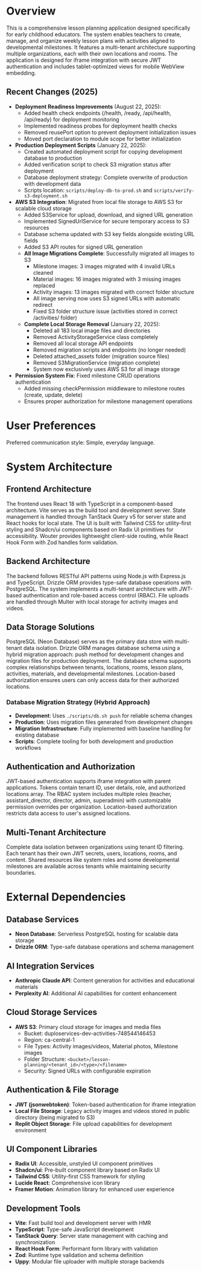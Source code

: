 # Overview

This is a comprehensive lesson planning application designed specifically for early childhood educators. The system enables teachers to create, manage, and organize weekly lesson plans with activities aligned to developmental milestones. It features a multi-tenant architecture supporting multiple organizations, each with their own locations and rooms. The application is designed for iframe integration with secure JWT authentication and includes tablet-optimized views for mobile WebView embedding.

## Recent Changes (2025)
- **Deployment Readiness Improvements** (August 22, 2025):
  - Added health check endpoints (/health, /ready, /api/health, /api/ready) for deployment monitoring
  - Implemented readiness probes for deployment health checks
  - Removed reusePort option to prevent deployment initialization issues
  - Moved port declaration to module scope for better initialization
- **Production Deployment Scripts** (January 22, 2025):
  - Created automated deployment script for copying development database to production
  - Added verification script to check S3 migration status after deployment
  - Database deployment strategy: Complete overwrite of production with development data
  - Scripts location: `scripts/deploy-db-to-prod.sh` and `scripts/verify-s3-deployment.sh`
- **AWS S3 Integration**: Migrated from local file storage to AWS S3 for scalable cloud storage
  - Added S3Service for upload, download, and signed URL generation
  - Implemented SignedUrlService for secure temporary access to S3 resources
  - Database schema updated with S3 key fields alongside existing URL fields
  - Added S3 API routes for signed URL generation
  - **All Image Migrations Complete**: Successfully migrated all images to S3
    - Milestone images: 3 images migrated with 4 invalid URLs cleaned
    - Material images: 16 images migrated with 3 missing images replaced
    - Activity images: 13 images migrated with correct folder structure
    - All image serving now uses S3 signed URLs with automatic redirect
    - Fixed S3 folder structure issue (activities stored in correct /activities/ folder)
  - **Complete Local Storage Removal** (January 22, 2025):
    - Deleted all 183 local image files and directories
    - Removed ActivityStorageService class completely
    - Removed all local storage API endpoints
    - Removed migration scripts and endpoints (no longer needed)
    - Deleted attached_assets folder (migration source files)
    - Removed S3MigrationService (migration complete)
    - System now exclusively uses AWS S3 for all image storage
- **Permission System Fix**: Fixed milestone CRUD operations authentication
  - Added missing checkPermission middleware to milestone routes (create, update, delete)
  - Ensures proper authorization for milestone management operations

# User Preferences

Preferred communication style: Simple, everyday language.

# System Architecture

## Frontend Architecture
The frontend uses React 18 with TypeScript in a component-based architecture. Vite serves as the build tool and development server. State management is handled through TanStack Query v5 for server state and React hooks for local state. The UI is built with Tailwind CSS for utility-first styling and Shadcn/ui components based on Radix UI primitives for accessibility. Wouter provides lightweight client-side routing, while React Hook Form with Zod handles form validation.

## Backend Architecture
The backend follows RESTful API patterns using Node.js with Express.js and TypeScript. Drizzle ORM provides type-safe database operations with PostgreSQL. The system implements a multi-tenant architecture with JWT-based authentication and role-based access control (RBAC). File uploads are handled through Multer with local storage for activity images and videos.

## Data Storage Solutions
PostgreSQL (Neon Database) serves as the primary data store with multi-tenant data isolation. Drizzle ORM manages database schema using a hybrid migration approach: push method for development changes and migration files for production deployment. The database schema supports complex relationships between tenants, locations, rooms, lesson plans, activities, materials, and developmental milestones. Location-based authorization ensures users can only access data for their authorized locations.

### Database Migration Strategy (Hybrid Approach)
- **Development**: Uses `./scripts/db.sh push` for reliable schema changes
- **Production**: Uses migration files generated from development changes
- **Migration Infrastructure**: Fully implemented with baseline handling for existing database
- **Scripts**: Complete tooling for both development and production workflows

## Authentication and Authorization
JWT-based authentication supports iframe integration with parent applications. Tokens contain tenant ID, user details, role, and authorized locations array. The RBAC system includes multiple roles (teacher, assistant_director, director, admin, superadmin) with customizable permission overrides per organization. Location-based authorization restricts data access to user's assigned locations.

## Multi-Tenant Architecture
Complete data isolation between organizations using tenant ID filtering. Each tenant has their own JWT secrets, users, locations, rooms, and content. Shared resources like system roles and some developmental milestones are available across tenants while maintaining security boundaries.

# External Dependencies

## Database Services
- **Neon Database**: Serverless PostgreSQL hosting for scalable data storage
- **Drizzle ORM**: Type-safe database operations and schema management

## AI Integration Services
- **Anthropic Claude API**: Content generation for activities and educational materials
- **Perplexity AI**: Additional AI capabilities for content enhancement

## Cloud Storage Services
- **AWS S3**: Primary cloud storage for images and media files
  - Bucket: duploservices-dev-activities-748544146453
  - Region: ca-central-1
  - File Types: Activity images/videos, Material photos, Milestone images
  - Folder Structure: `<bucket>/lesson-planning/<tenant_id>/<type>/<filename>`
  - Security: Signed URLs with configurable expiration

## Authentication & File Storage
- **JWT (jsonwebtoken)**: Token-based authentication for iframe integration
- **Local File Storage**: Legacy activity images and videos stored in public directory (being migrated to S3)
- **Replit Object Storage**: File upload capabilities for development environment

## UI Component Libraries
- **Radix UI**: Accessible, unstyled UI component primitives
- **Shadcn/ui**: Pre-built component library based on Radix UI
- **Tailwind CSS**: Utility-first CSS framework for styling
- **Lucide React**: Comprehensive icon library
- **Framer Motion**: Animation library for enhanced user experience

## Development Tools
- **Vite**: Fast build tool and development server with HMR
- **TypeScript**: Type-safe JavaScript development
- **TanStack Query**: Server state management with caching and synchronization
- **React Hook Form**: Performant form library with validation
- **Zod**: Runtime type validation and schema definition
- **Uppy**: Modular file uploader with multiple storage backends